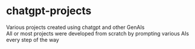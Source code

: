 # chatgpt-projects
Various projects created using chatgpt and other GenAIs
<br>
All or most projects were developed from scratch by prompting various AIs every step of the way
